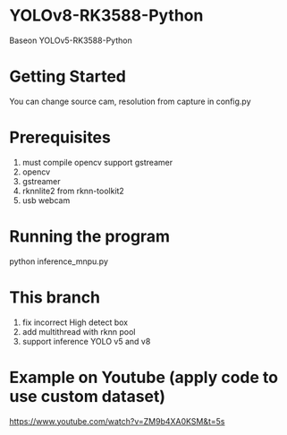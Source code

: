 # YOLOv8-RK3588-Python
Baseon YOLOv5-RK3588-Python

# Getting Started
You can change source cam, resolution from capture in config.py

# Prerequisites
1. must compile opencv support gstreamer
2. opencv
3. gstreamer
4. rknnlite2 from rknn-toolkit2
5. usb webcam

# Running the program
python inference_mnpu.py

# This branch
1. fix incorrect High detect box
2. add multithread with rknn pool
3. support inference YOLO v5 and v8

# Example on Youtube (apply code to use custom dataset)
https://www.youtube.com/watch?v=ZM9b4XA0KSM&t=5s
